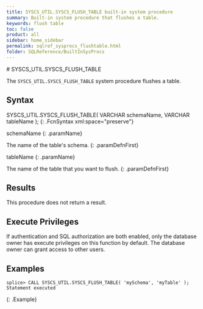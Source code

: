 ```yaml
---
title: SYSCS_UTIL.SYSCS_FLUSH_TABLE built-in system procedure
summary: Built-in system procedure that flushes a table.
keywords: flush table
toc: false
product: all
sidebar: home_sidebar
permalink: sqlref_sysprocs_flushtable.html
folder: SQLReference/BuiltInSysProcs
---
```

<section>
<div class="TopicContent" data-swiftype-index="true" markdown="1">
# SYSCS_UTIL.SYSCS_FLUSH_TABLE

The `SYSCS_UTIL.SYSCS_FLUSH_TABLE` system procedure flushes a table.

## Syntax

<div class="fcnWrapperWide" markdown="1">
    SYSCS_UTIL.SYSCS_FLUSH_TABLE( VARCHAR schemaName,
                                  VARCHAR tableName );
{: .FcnSyntax xml:space="preserve"}

</div>
<div class="paramList" markdown="1">

schemaName
{: .paramName}

The name of the table's schema.
{: .paramDefnFirst}

tableName
{: .paramName}

The name of the table that you want to flush.
{: .paramDefnFirst}
</div>

## Results

This procedure does not return a result.

## Execute Privileges

If authentication and SQL authorization are both enabled, only the
database owner has execute privileges on this function by default. The
database owner can grant access to other users.

## Examples
```
splice> CALL SYSCS_UTIL.SYSCS_FLUSH_TABLE( 'mySchema', 'myTable' );
Statement executed
```
{: .Example}

</div>
</section>
